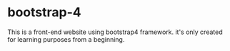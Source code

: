 # bootstrap-4
This is a front-end website using bootstrap4 framework. 
it's only created for learning purposes from a beginning.
